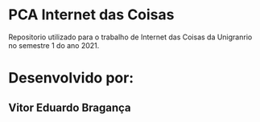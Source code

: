 # PCA Internet das Coisas 
Repositorio utilizado para o trabalho de Internet das Coisas da Unigranrio no semestre 1 do ano 2021.
# Desenvolvido por:
## Vitor Eduardo Bragança
